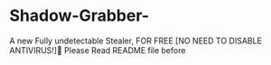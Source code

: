 # Shadow-Grabber-
A new Fully undetectable Stealer, FOR FREE [NO NEED TO DISABLE ANTIVIRUS!]🌌 Please Read README file before
